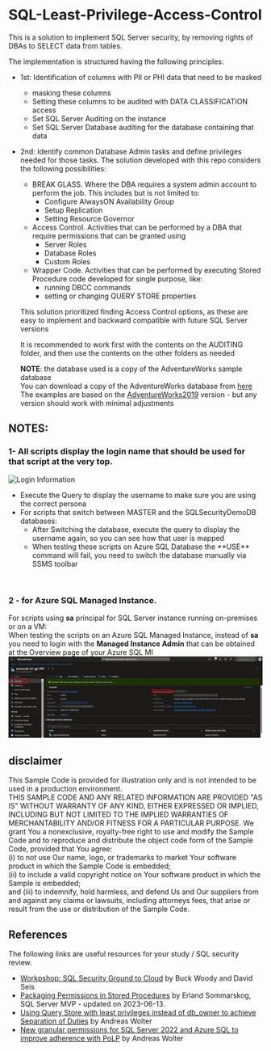 # SQL-Least-Privilege-Access-Control

This is a solution to implement SQL Server security, by removing rights of DBAs to SELECT data from tables.<be>

The implementation is structured having the following principles:

- 1st: Identification of columns with PII or PHI data that need to be masked

  - masking these columns
  - Setting these columns to be audited with DATA CLASSIFICATION access
  - Set SQL Server Auditing on the instance
  - Set SQL Server Database auditing for the database containing that data

- 2nd: Identify common Database Admin tasks and define privileges needed for those tasks. The solution developed with this repo considers the following possibilities:
  - BREAK GLASS. Where the DBA requires a system admin account to perform the job. This includes but is not limited to:
    - Configure AlwaysON Availability Group
    - Setup Replication
    - Setting Resource Governor
  - Access Control. Activities that can be performed by a DBA that require permissions that can be granted using
    - Server Roles
    - Database Roles
    - Custom Roles
  - Wrapper Code. Activities that can be performed by executing Stored Procedure code developed for single purpose, like:
    - running DBCC commands
    - setting or changing QUERY STORE properties
  

  This solution prioritized finding Access Control options, as these are easy to implement and backward compatible with future SQL Server versions

  It is recommended to work first with the contents on the AUDITING folder, and then use the contents on the other folders as needed

  **NOTE**: the database used is a copy of the AdventureWorks sample database<br>
  You can download a copy of the AdventureWorks database from [here](https://github.com/Microsoft/sql-server-samples/releases/download/adventureworks/AdventureWorks2019.bak)<br>
  The examples are based on the [AdventureWorks2019](https://github.com/Microsoft/sql-server-samples/releases/download/adventureworks/AdventureWorks2019.bak) version - but any version should work with minimal adjustments<br>

## NOTES: 

### 1-  All scripts display the **login name** that should be used for that script at the very top.<br>
![Login Information](Username-Password-to-use.png)
<ul>
<li>Execute the Query to display the username to make sure you are using the correct persona</li>
<li>For scripts that switch between MASTER and the SQLSecurityDemoDB databases:<ul>
  <li>After Switching the database, execute the query to display the username again, so you can see how that user is mapped</li>
  <li>When testing these scripts on Azure SQL Database the **USE** command will fail, you need to switch the database manually via SSMS toolbar</li>
  </ul>
</ul>
<br>

### 2 - for Azure SQL Managed Instance.<br>
For scripts using **sa** principal for SQL Server instance running on-premises or on a VM:<br>
When testing the scripts on an Azure SQL Managed Instance, instead of **sa** you need to login with the **Managed Instance Admin** that can be obtained at the Overview page of your Azure SQL MI
![Azure-SQL-MI-LOGIN](images/Azure-SQL-MI-Credential-for-LOGIN.png)


## disclaimer

  This Sample Code is provided for illustration only and is not intended to be used in a production environment.<br>
  THIS SAMPLE CODE AND ANY RELATED INFORMATION ARE PROVIDED "AS IS" WITHOUT WARRANTY OF ANY KIND, EITHER EXPRESSED OR IMPLIED, INCLUDING BUT
  NOT LIMITED TO THE IMPLIED WARRANTIES OF MERCHANTABILITY AND/OR FITNESS FOR A PARTICULAR 
  PURPOSE.  We grant You a nonexclusive, royalty-free right to use and modify the Sample Code
  and to reproduce and distribute the object code form of the Sample Code, provided that You
  agree:<br> 
    (i) to not use Our name, logo, or trademarks to market Your software product in which the Sample Code is embedded;<br>
    (ii) to include a valid copyright notice on Your software product in which the Sample is embedded;<br>
    and (iii) to indemnify, hold harmless, and defend Us and Our suppliers from and against any claims or lawsuits, including attorneys fees, that arise or result from the use or distribution of the Sample Code.<br> 

## References

The following links are useful resources for your study / SQL security review.
- [Workpshop: SQL Security Ground to Cloud](https://github.com/David-Seis/SecureYourAzureData) by Buck Woody and David Seis<br>
- [Packaging Permissions in Stored Procedures](https://www.sommarskog.se/grantperm.html) by Erland Sommarskog, SQL Server MVP - updated on 2023-06-13.<br>
- [Using Query Store with least privileges instead of db_owner to achieve Separation of Duties](https://techcommunity.microsoft.com/t5/azure-sql-blog/using-query-store-with-least-privileges-instead-of-db-owner-to/ba-p/775177) by Andreas Wolter<br>
- [New granular permissions for SQL Server 2022 and Azure SQL to improve adherence with PoLP](https://techcommunity.microsoft.com/t5/sql-server-blog/new-granular-permissions-for-sql-server-2022-and-azure-sql-to/ba-p/3607507) by Andreas Wolter<br>
  
  
